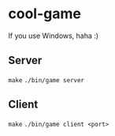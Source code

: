 # cool-game
If you use Windows, haha :)

## Server
```make```
```./bin/game server```

## Client
```make```
```./bin/game client <port>```
